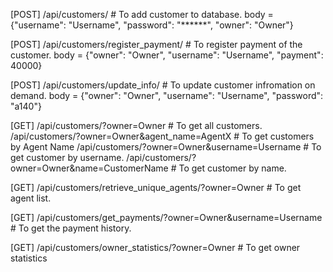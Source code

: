 [POST]
/api/customers/ # To add customer to database.
body = {"username": "Username", "password": "******", "owner": "Owner"}

[POST]
/api/customers/register_payment/ # To register payment of the customer.
body = {"owner": "Owner", "username": "Username", "payment": 40000}

[POST]
/api/customers/update_info/ # To update customer infromation on demand.
body = {"owner": "Owner", "username": "Username", "password": "a140"}

[GET]
/api/customers/?owner=Owner # To get all customers.
/api/customers/?owner=Owner&agent_name=AgentX # To get customers by Agent Name
/api/customers/?owner=Owner&username=Username # To get customer by username.
/api/customers/?owner=Owner&name=CustomerName # To get customer by name.

[GET]
/api/customers/retrieve_unique_agents/?owner=Owner # To get agent list.

[GET]
/api/customers/get_payments/?owner=Owner&username=Username # To get the payment history.

[GET]
/api/customers/owner_statistics/?owner=Owner # To get owner statistics